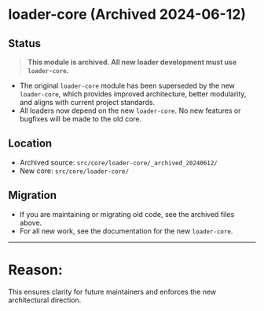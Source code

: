 # loader-core (Archived 2024-06-12)

## Status

> **This module is archived. All new loader development must use `loader-core`.**

- The original `loader-core` module has been superseded by the new `loader-core`, which provides improved architecture, better modularity, and aligns with current project standards.
- All loaders now depend on the new `loader-core`. No new features or bugfixes will be made to the old core.

## Location
- Archived source: `src/core/loader-core/_archived_20240612/`
- New core: `src/core/loader-core/`

## Migration
- If you are maintaining or migrating old code, see the archived files above.
- For all new work, see the documentation for the new `loader-core`.

---

# Reason:
This ensures clarity for future maintainers and enforces the new architectural direction. 